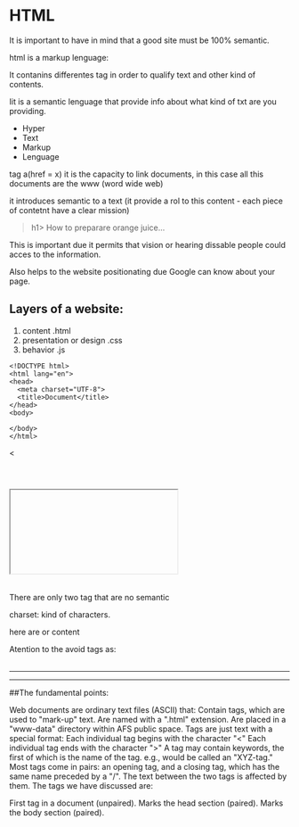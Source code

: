 # HTML


It is important to have in mind that a good site must be 100% semantic.

html is a markup lenguage:

It contanins differentes tag in order to qualify text and other kind of contents.

Iit is a semantic lenguage that provide info about what kind of txt are you providing.

* Hyper
* Text
* Markup
* Lenguage

tag a(href = x)
it is the capacity to link documents, in this case all this documents are the www (word wide web)

it introduces semantic to a text (it provide a rol to this content - each piece of contetnt have a clear mission)

>h1> How to preparare orange juice...</h1>


This is important due it permits that vision or hearing dissable people could acces to the information.

Also helps to the website positionating due Google can know about your page.

## Layers of a website: 

1. content .html
2. presentation or design .css
3. behavior .js

```
<!DOCTYPE html>
<html lang="en">
<head>
  <meta charset="UTF-8">
  <title>Document</title>
</head>
<body>
  
</body>
</html>
```


<!DOCTYPE html>

<html lang="en">
<head>
  <meta charset="UTF-8">

  <<div></div>

<section></section>
<aside></aside>
<header></header>
<article></article>
<footer></footer>
<nav></nav>
<iframe src=""></iframe>
<table></table>
<form></form>


There are only two tag that are no semantic

<div></div>
<span></span>

charset: kind of characters. 

  <title>Document</title>

</head>
<body>
  
here are or content

</body>
</html>


Atention to the avoid tags as:
<br></br>
<hr></hr>


------


##The fundamental points:

Web documents are ordinary text files (ASCII) that:
Contain tags, which are used to "mark-up" text.
Are named with a ".html" extension.
Are placed in a "www-data" directory within AFS public space.
Tags are just text with a special format:
Each individual tag begins with the character "<"
Each individual tag ends with the character ">"
A tag may contain keywords, the first of which is the name of the tag. 
e.g., <XYZ KEY=VALUE> would be called an "XYZ-tag."
Most tags come in pairs: an opening tag, and a closing tag, which has the same name preceded by a "/".
The text between the two tags is affected by them.
The tags we have discussed are:
<HTML> First tag in a document (unpaired).
<HEAD> Marks the head section (paired).
<BODY> Marks the body section (paired).
<TITLE> Title (goes in head section) (paired).
<P> Paragraph break (unpaired).
<BR> Line break (unpaired).
<HR> Horizontal rule (line) (unpaired).
<PRE> Preformatted text (paired).
<EM> Emphasis (usually italics) (paired).
<STRONG> Stronger emphasis (paired).
<B> Bold (text attribute) (paired).
<I> Italics (text attribute) (paired).
<H1> Level 1 (e.g., document) heading (paired).
<H2> Level 2 (e.g., part) heading (paired).
<H3> Level 3 (e.g., chapter) heading (paired).
<H4> Level 4 (e.g., section) heading (paired).
<H5> Level 5 (e.g., subsection) heading (paired).
<H6> Level 6 (e.g., paragraph) heading (paired).



http://html5doctor.com/downloads/h5d-sectioning-flowchart.png


Forms:
atributes:
* action =  "htp://..../php"  ===> this tis the page that recieve and works with the data
* method = "post" ==> there another method called 'get'. This method is the first one

elements permits user to introduce elements
    Description

<form>  Defines an HTML form for user input
<input> Defines an input control

1. radio
2. text
3. email
4. submit
5. password
6. checkbox
color


The <input> element is self-contained, meaning it uses only one tag and it does not wrap any other content.

[Building Forms]
(http://learn.shayhowe.com/html-css/building-forms/)

date
datetime
email
month
number
range
search
tel
time
url
week


<textarea>  Defines a multiline input control (text area)
<label> Defines a label for an <input> element
<fieldset>  Groups related elements in a form
<legend>    Defines a caption for a <fieldset> element
<select>    Defines a drop-down list
<optgroup>  Defines a group of related options in a drop-down list
<option>    Defines an option in a drop-down list
<button>    Defines a clickable button
<datalist>  Specifies a list of pre-defined options for input controls
<keygen>    Defines a key-pair generator field (for forms)
<output>    Defines the result of a calculation




html pretyfy : package control for sublime.


![HTML: basic structure] (https://raw.githubusercontent.com/joseangelbarrera/html5-layouts/master/images/estructure_html_images_-01.png)
 
![ HTML form. Atributes] (https://raw.githubusercontent.com/joseangelbarrera/html5-layouts/master/images/estructure_html_images_-02.png)

![ HTML form. Basic structure.] (https://raw.githubusercontent.com/joseangelbarrera/html5-layouts/master/images/estructure_html_images_-03.png)

[The 6 components of web forms] (https://raw.githubusercontent.com/joseangelbarrera/html5-layouts/master/images/estructure_html_images_-04.png)















